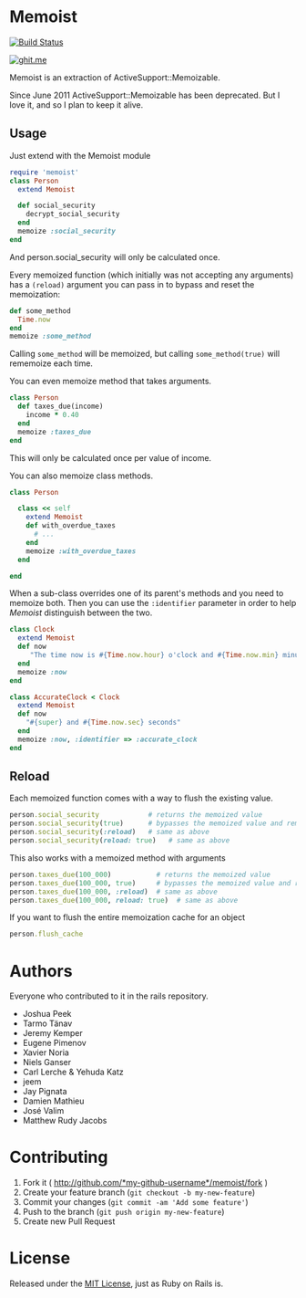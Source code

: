 Memoist
=============

[![Build Status](https://travis-ci.org/matthewrudy/memoist.svg?branch=master)](https://travis-ci.org/matthewrudy/memoist)

[![ghit.me](https://ghit.me/badge.svg?repo=matthewrudy/memoist)](https://ghit.me/repo/matthewrudy/memoist)

Memoist is an extraction of ActiveSupport::Memoizable.

Since June 2011 ActiveSupport::Memoizable has been deprecated.
But I love it,
and so I plan to keep it alive.

Usage
-----

Just extend with the Memoist module

```ruby
require 'memoist'
class Person
  extend Memoist

  def social_security
    decrypt_social_security
  end
  memoize :social_security
end
```

And person.social_security will only be calculated once.

Every memoized function (which initially was not accepting any arguments) has a ```(reload)```
argument you can pass in to bypass and reset the memoization:

```ruby
def some_method
  Time.now
end
memoize :some_method
```

Calling ```some_method``` will be memoized, but calling ```some_method(true)``` will rememoize each time.

You can even memoize method that takes arguments.

```ruby
class Person
  def taxes_due(income)
    income * 0.40
  end
  memoize :taxes_due
end
```

This will only be calculated once per value of income.

You can also memoize class methods.

```ruby
class Person

  class << self
    extend Memoist
    def with_overdue_taxes
      # ...
    end
    memoize :with_overdue_taxes
  end

end
```

When a sub-class overrides one of its parent's methods and you need to memoize both. 
Then you can use the `:identifier` parameter in order to help _Memoist_ distinguish between the two.

```ruby
class Clock
  extend Memoist
  def now
     "The time now is #{Time.now.hour} o'clock and #{Time.now.min} minutes"
  end
  memoize :now
end

class AccurateClock < Clock
  extend Memoist
  def now
    "#{super} and #{Time.now.sec} seconds"
  end
  memoize :now, :identifier => :accurate_clock
end
```


Reload
------

Each memoized function comes with a way to flush the existing value.

```ruby
person.social_security            # returns the memoized value
person.social_security(true)      # bypasses the memoized value and rememoizes it
person.social_security(:reload)   # same as above
person.social_security(reload: true)   # same as above
```

This also works with a memoized method with arguments

```ruby
person.taxes_due(100_000)           # returns the memoized value
person.taxes_due(100_000, true)     # bypasses the memoized value and rememoizes it
person.taxes_due(100_000, :reload)  # same as above
person.taxes_due(100_000, reload: true)  # same as above
```

If you want to flush the entire memoization cache for an object

```ruby
person.flush_cache
```

Authors
===========

Everyone who contributed to it in the rails repository.

* Joshua Peek
* Tarmo Tänav
* Jeremy Kemper
* Eugene Pimenov
* Xavier Noria
* Niels Ganser
* Carl Lerche & Yehuda Katz
* jeem
* Jay Pignata
* Damien Mathieu
* José Valim
* Matthew Rudy Jacobs

Contributing
============

1. Fork it ( http://github.com/*my-github-username*/memoist/fork )
2. Create your feature branch (`git checkout -b my-new-feature`)
3. Commit your changes (`git commit -am 'Add some feature'`)
4. Push to the branch (`git push origin my-new-feature`)
5. Create new Pull Request

License
=======

Released under the [MIT License](http://www.opensource.org/licenses/MIT), just as Ruby on Rails is.
